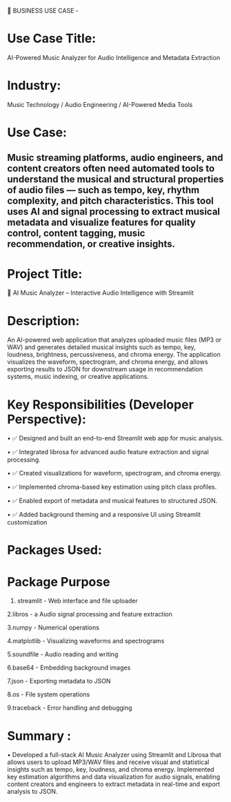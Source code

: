 💼 BUSINESS USE CASE - 
# Use Case Title:
AI-Powered Music Analyzer for Audio Intelligence and Metadata Extraction
# Industry:
Music Technology / Audio Engineering / AI-Powered Media Tools
# Use Case:
Music streaming platforms, audio engineers, and content creators often need automated tools to understand the musical and structural properties of audio files — such as tempo, key, rhythm complexity, and pitch characteristics. This tool uses AI and signal processing to extract musical metadata and visualize features for quality control, content tagging, music recommendation, or creative insights.
------------------------------------------------------------------------------------------------------------------------------------------------------------------------------------------------------------------

# Project Title:
🎵 AI Music Analyzer – Interactive Audio Intelligence with Streamlit

# Description:
An AI-powered web application that analyzes uploaded music files (MP3 or WAV) and generates detailed musical insights such as tempo, key, loudness, brightness, percussiveness, and chroma energy. The application visualizes the waveform, spectrogram, and chroma energy, and allows exporting results to JSON for downstream usage in recommendation systems, music indexing, or creative applications.

#  Key Responsibilities (Developer Perspective):
•	✅ Designed and built an end-to-end Streamlit web app for music analysis.

•	✅ Integrated librosa for advanced audio feature extraction and signal processing.

•	✅ Created visualizations for waveform, spectrogram, and chroma energy.

•	✅ Implemented chroma-based key estimation using pitch class profiles.

•	✅ Enabled export of metadata and musical features to structured JSON.

•	✅ Added background theming and a responsive UI using Streamlit customization

#  Packages Used:
# Package	Purpose
1. streamlit -	Web interface and file uploader

2.libros - a	Audio signal processing and feature extraction

3.numpy -	Numerical operations

4.matplotlib - 	Visualizing waveforms and spectrograms

5.soundfile - 	Audio reading and writing

6.base64 - 	Embedding background images

7.json - 	Exporting metadata to JSON

8.os - 	File system operations

9.traceback - 	Error handling and debugging

#  Summary :
•	Developed a full-stack AI Music Analyzer using Streamlit and Librosa that allows users to upload MP3/WAV files and receive visual and statistical insights such as tempo, key, loudness, and chroma energy. Implemented key estimation algorithms and data visualization for audio signals, enabling content creators and engineers to extract metadata in real-time and export analysis to JSON.

















